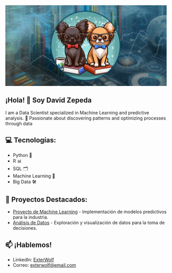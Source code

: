 <!-- Banner -->
<p align="center">
  <img src="https://github.com/DavidZepedaC/DavidZepedaC/blob/main/BANNER2GS.png" />
</p>

## ¡Hola! 👋 Soy David Zepeda 

I am a Data Scientist specialized in Machine Learning and predictive analysis. 🚀 Passionate about discovering patterns and optimizing processes through data

## 💻 Tecnologías:
- Python 🐍
- R 📊
- SQL 🗂️
- Machine Learning 🤖
- Big Data 🛠️

## 🚀 Proyectos Destacados:
- [Proyecto de Machine Learning](https://github.com/ExterWolf/proyecto-ml) - Implementación de modelos predictivos para la industria.
- [Análisis de Datos](https://github.com/ExterWolf/analisis-datos) - Exploración y visualización de datos para la toma de decisiones.

## 📫 ¡Hablemos!
- LinkedIn: [ExterWolf](https://www.linkedin.com/in/exterwolf)
- Correo: exterwolf@email.com

